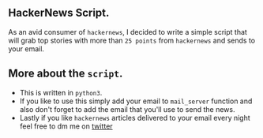 ## HackerNews Script.
As an avid consumer of `hackernews`, I decided to write a simple script that will grab top stories with more than `25 points` from `hackernews` and sends to your email.

## More about the `script`.
- This is written in `python3`.
- If you like to use this simply add your email to `mail_server` function and also don't forget to add the email that you'll use to send the news.
- Lastly if you like `hackernews` articles delivered to your email every night feel free to dm me on [twitter](https://twitter.com/muhammad_o7)